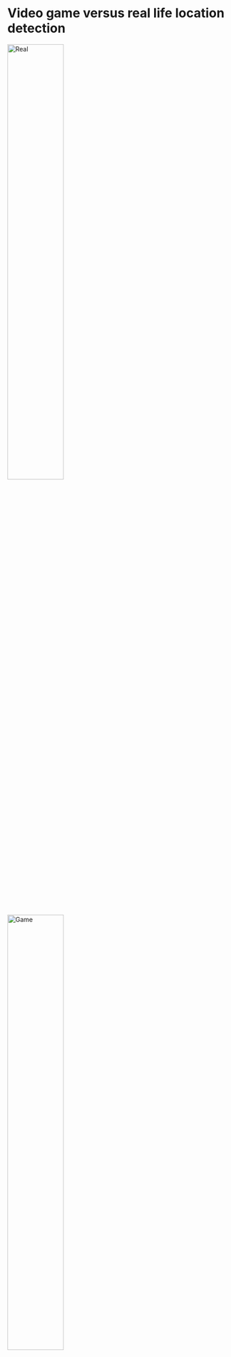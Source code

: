 <h1> Video game versus real life location detection </h1>

  <div>
    <img src="https://i.imgur.com/SQwfUOd.jpeg" alt="Real" style="width:50%"> <img src="https://i.imgur.com/fNgjIw4.jpeg" alt="Game" style="width:50%">
  </div>

<p> This project is solely focused on using alexnet to classify whether an image was taken in a video game environment or in real life. </p>

<a href ="https://docs.google.com/presentation/d/11uwLibvIyOP3Jja89rselCYy51umL3-doOeo_R67mz8/edit?usp=sharing"> Presentation </a>

<a href="https://colab.research.google.com/drive/1VHtNswxvq3jf0eEuMmUegs_i1EyA97-5?usp=sharing"> Colab Notebook </a>
